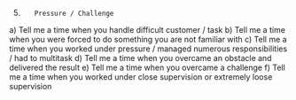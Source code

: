 
5.        Pressure / Challenge
a)        Tell me a time when you handle difficult customer / task
b)        Tell me a time when you were forced to do something you are not familiar with
c)        Tell me a time when you worked under pressure / managed numerous responsibilities / had to multitask
d)        Tell me a time when you overcame an obstacle and delivered the result
e)        Tell me a time when you overcame a challenge
f)        Tell me a time when you worked under close supervision or extremely loose supervision
